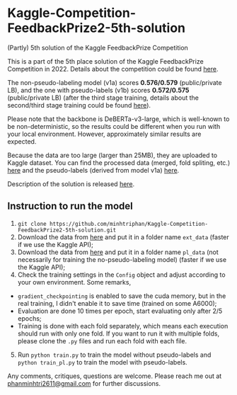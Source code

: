 # Kaggle-Competition-FeedbackPrize2-5th-solution
(Partly) 5th solution of the Kaggle FeedbackPrize Competition

This is a part of the 5th place solution of the Kaggle FeedbackPrize Competition in 2022. Details about the competition could be found [here](https://www.kaggle.com/competitions/feedback-prize-effectiveness).

The non-pseudo-labeling model (v1a) scores **0.576/0.579** (public/private LB), and the one with pseudo-labels (v1b) scores **0.572/0.575** (public/private LB) (after the third stage training, details about the second/third stage training could be found [here](https://www.kaggle.com/competitions/feedback-prize-effectiveness/discussion/347379)). 

Please note that the backbone is DeBERTa-v3-large, which is well-known to be non-deterministic, so the results could be different when you run with your local environment. However, approximately similar results are expected.

Because the data are too large (larger than 25MB), they are uploaded to Kaggle dataset. You can find the processed data (merged, fold spliting, etc.) [here](https://www.kaggle.com/datasets/shinomoriaoshi/feedbackprize2extradata) and the pseudo-labels (derived from model v1a) [here](https://www.kaggle.com/datasets/shinomoriaoshi/feedbackprize2pl-data).

Description of the solution is released [here](https://www.kaggle.com/competitions/feedback-prize-effectiveness/discussion/347369).

## Instruction to run the model
1. `git clone https://github.com/minhtriphan/Kaggle-Competition-FeedbackPrize2-5th-solution.git`
2. Download the data from [here](https://www.kaggle.com/datasets/shinomoriaoshi/feedbackprize2extradata) and put it in a folder name `ext_data` (faster if we use the Kaggle API);
3. Download the data from [here](https://www.kaggle.com/datasets/shinomoriaoshi/feedbackprize2pl-data) and put it in a folder name `pl_data` (not necessarily for training the no-pseudo-labeling model) (faster if we use the Kaggle API);
4. Check the training settings in the `Config` object and adjust according to your own environment. Some remarks,
  * `gradient_checkpointing` is enabled to save the cuda memory, but in the real training, I didn't enable it to save time (trained on some A6000);
  * Evaluation are done 10 times per epoch, start evaluating only after 2/5 epochs;
  * Training is done with each fold separately, which means each execution should run with only one fold. If you want to run it with multiple folds, please clone the `.py` files and run each fold with each file.
5. Run `python train.py` to train the model without pseudo-labels and `python train_pl.py` to train the model with pseudo-labels.

Any comments, critiques, questions are welcome. Please reach me out at phanminhtri2611@gmail.com for further discussions.
